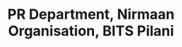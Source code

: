 ---
title: PR Department, Nirmaan Organisation, BITS Pilani
tags: [2021-present]
style: fill
color: secondary
description: Nirmaan is a non-for-profit student organization which works for the upliftment of the communities in and around Pilani. I am responsible for highlighting the achievements of Nirmaan through social media and root mails.
---